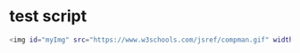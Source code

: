 # test script
```bash
<img id="myImg" src="https://www.w3schools.com/jsref/compman.gif" width="107" height="98">
```

